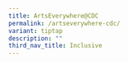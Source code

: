 ```yaml
---
title: ArtsEverywhere@CDC
permalink: /artseverywhere-cdc/
variant: tiptap
description: ""
third_nav_title: Inclusive
---
```

